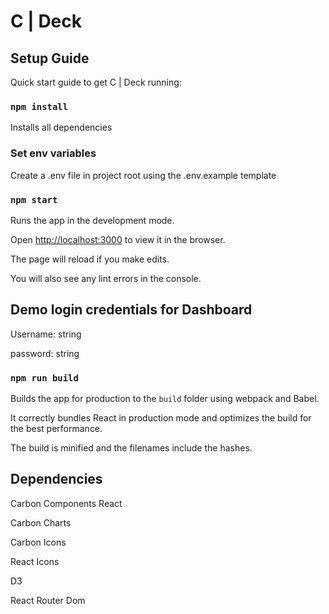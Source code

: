 # **C | Deck**


## Setup Guide

Quick start guide to get C | Deck running:

### `npm install`

Installs all dependencies

### Set env variables

Create a .env file in project root using the .env.example template

### `npm start`

Runs the app in the development mode.

Open [http://localhost:3000](http://localhost:3000) to view it in the browser.

The page will reload if you make edits.

You will also see any lint errors in the console.


## Demo login credentials for Dashboard

Username: string

password: string

### `npm run build`

Builds the app for production to the `build` folder using webpack and Babel.

It correctly bundles React in production mode and optimizes the build for the best performance.

The build is minified and the filenames include the hashes.


## Dependencies

Carbon Components React

Carbon Charts

Carbon Icons

React Icons

D3

React Router Dom







